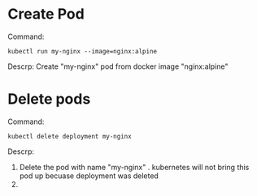 # Create Pod
Command: 
```
kubectl run my-nginx --image=nginx:alpine 
```


Descrp: Create "my-nginx" pod from docker image "nginx:alpine"

# Delete pods
Command: 
```
kubectl delete deployment my-nginx 
```
Descrp:
1. Delete the pod with name "my-nginx"
. kubernetes will not bring this pod up becuase deployment was deleted
2. 